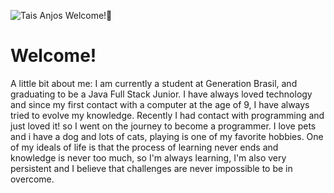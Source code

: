 

<!--
**TaisAnjos/TaisAnjos** is a ✨ _special_ ✨ repository because its `README.md` (this file) appears on your GitHub profile.

Here are some ideas to get you started:

- 🔭 I’m currently working on ...
- 🌱 I’m currently learning ...
- 👯 I’m looking to collaborate on ...
- 🤔 I’m looking for help with ...
- 💬 Ask me about ...
- 📫 How to reach me: ...
- 😄 Pronouns: ...
- ⚡ Fun fact: ...
-->
![Tais Anjos](https://user-images.githubusercontent.com/79381531/169381801-f77a485e-bf2f-4046-b70a-70bce30d50fc.gif)
 Welcome!👋
    <h1>Welcome! </h1>

A little bit about me:
I am currently a student at Generation Brasil, and graduating to be a Java Full Stack Junior. 
 I have always loved technology and since my first contact with a computer at the age of 9, I have always tried to evolve my knowledge. Recently I had contact with programming and just loved it! so I went on the journey to become a programmer.
 I love pets and i have a dog and lots of cats, playing is one of my favorite hobbies.
 One of my ideals of life is that the process of learning never ends and knowledge is never too much, so I'm always learning, I'm also very persistent and I believe that challenges are never impossible to be in overcome.
